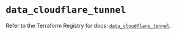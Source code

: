 # `data_cloudflare_tunnel`

Refer to the Terraform Registry for docs: [`data_cloudflare_tunnel`](https://registry.terraform.io/providers/cloudflare/cloudflare/4.34.0/docs/data-sources/tunnel).
